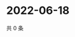 # 2022-06-18

共 0 条

<!-- BEGIN WEIBO -->
<!-- 最后更新时间 Sat Jun 18 2022 01:16:40 GMT+0800 (China Standard Time) -->

<!-- END WEIBO -->
